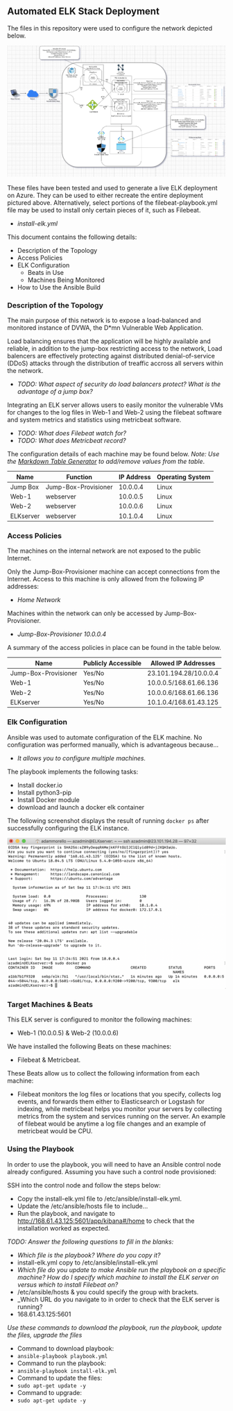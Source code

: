 ## Automated ELK Stack Deployment

The files in this repository were used to configure the network depicted below.

![Azure Virtual Network Diagram](Images/diagram.png)

These files have been tested and used to generate a live ELK deployment on Azure. They can be used to either recreate the entire deployment pictured above. Alternatively, select portions of the filebeat-playbook.yml file may be used to install only certain pieces of it, such as Filebeat.

  - _install-elk.yml_

This document contains the following details:
- Description of the Topology
- Access Policies
- ELK Configuration
  - Beats in Use
  - Machines Being Monitored
- How to Use the Ansible Build


### Description of the Topology

The main purpose of this network is to expose a load-balanced and monitored instance of DVWA, the D*mn Vulnerable Web Application.

Load balancing ensures that the application will be highly available and reliable, in addition to the jump-box restricting access to the network, Load balencers are effectively protecting against distributed denial-of-service (DDoS) attacks through the distribution of treaffic accross all servers within the network.
- _TODO: What aspect of security do load balancers protect? What is the advantage of a jump box?_

Integrating an ELK server allows users to easily monitor the vulnerable VMs for changes to the log files in Web-1 and Web-2 using the filebeat software and system metrics and statistics using metricbeat software.
- _TODO: What does Filebeat watch for?_
- _TODO: What does Metricbeat record?_

The configuration details of each machine may be found below.
_Note: Use the [Markdown Table Generator](http://www.tablesgenerator.com/markdown_tables) to add/remove values from the table_.

| Name     | Function | IP Address | Operating System |
|----------|----------|------------|------------------|
| Jump Box | Jump-Box-Provisioner | 10.0.0.4   | Linux            |
| Web-1    | webserver| 10.0.0.5   | Linux            |
| Web-2    | webserver| 10.0.0.6   | Linux            |
| ELKserver| webserver| 10.1.0.4   | Linux            |

### Access Policies

The machines on the internal network are not exposed to the public Internet. 

Only the Jump-Box-Provisioner machine can accept connections from the Internet. Access to this machine is only allowed from the following IP addresses:
- _Home Network_

Machines within the network can only be accessed by Jump-Box-Provisioner.
- _Jump-Box-Provisioner 10.0.0.4_

A summary of the access policies in place can be found in the table below.

| Name     | Publicly Accessible | Allowed IP Addresses |
|----------|---------------------|----------------------|
| Jump-Box-Provisioner | Yes/No              | 23.101.194.28/10.0.0.4  |
| Web-1    | Yes/No              | 10.0.0.5/168.61.66.136  |
| Web-2    | Yes/No              | 10.0.0.6/168.61.66.136  |
| ELKserver| Yes/No              | 10.1.0.4/168.61.43.125  |

### Elk Configuration

Ansible was used to automate configuration of the ELK machine. No configuration was performed manually, which is advantageous because...
- _It allows you to configure multiple machines._

The playbook implements the following tasks:

- Install docker.io
- Install python3-pip
- Install Docker module
- download and launch a docker elk container

The following screenshot displays the result of running `docker ps` after successfully configuring the ELK instance.

![Docker screenshot of successfull ELK configuring](Images/docker_ps.png)

### Target Machines & Beats
This ELK server is configured to monitor the following machines: 

- Web-1 (10.0.0.5) & Web-2 (10.0.0.6)

We have installed the following Beats on these machines:

- Filebeat & Metricbeat.

These Beats allow us to collect the following information from each machine:

- Filebeat monitors the log files or locations that you specify, collects log events, and forwards them either to Elasticsearch or Logstash for indexing, while metricbeat helps you monitor your servers by collecting metrics from the system and services running on the server. An example of filebeat would be anytime a log file changes and an example of metricbeat would be CPU.

### Using the Playbook
In order to use the playbook, you will need to have an Ansible control node already configured. Assuming you have such a control node provisioned: 

SSH into the control node and follow the steps below:
- Copy the install-elk.yml file to /etc/ansible/install-elk.yml.
- Update the /etc/ansible/hosts file to include...
- Run the playbook, and navigate to http://168.61.43.125:5601/app/kibana#/home to check that the installation worked as expected.

_TODO: Answer the following questions to fill in the blanks:_
- _Which file is the playbook? Where do you copy it?_
- install-elk.yml copy to /etc/ansible/install-elk.yml
- _Which file do you update to make Ansible run the playbook on a specific machine? How do I specify which machine to install the ELK server on versus which to install Filebeat on?_
- /etc/ansible/hosts & you could specify the group with brackets.
- _Which URL do you navigate to in order to check that the ELK server is running?
- 168.61.43.125:5601

_Use these commands to download the playbook, run the playbook, update the files, upgrade the files_
- Command to download playbook:
- `ansible-playbook playbook.yml`
- Command to run the playbook:
- `ansible-playbook install-elk.yml`
- Command to update the files:
- `sudo apt-get update -y`
- Command to upgrade:
- `sudo apt-get update -y`